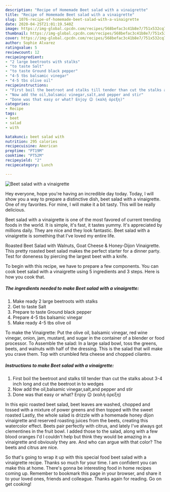 ```yaml
---
description: "Recipe of Homemade Beet salad with a vinaigrette"
title: "Recipe of Homemade Beet salad with a vinaigrette"
slug: 1076-recipe-of-homemade-beet-salad-with-a-vinaigrette
date: 2020-04-25T21:01:19.540Z
image: https://img-global.cpcdn.com/recipes/568befac3c41b8e7/751x532cq70/beet-salad-with-a-vinaigrette-recipe-main-photo.jpg
thumbnail: https://img-global.cpcdn.com/recipes/568befac3c41b8e7/751x532cq70/beet-salad-with-a-vinaigrette-recipe-main-photo.jpg
cover: https://img-global.cpcdn.com/recipes/568befac3c41b8e7/751x532cq70/beet-salad-with-a-vinaigrette-recipe-main-photo.jpg
author: Sophie Alvarez
ratingvalue: 5
reviewcount: 12
recipeingredient:
- "2 large beetroots with stalks"
- "to taste Salt"
- "to taste Ground black pepper"
- "4-5 tbs balsamic vinegar"
- "4-5 tbs olive oil"
recipeinstructions:
- "First boil the beetroot and stalks till tender than cut the stalks about 3-4 inch long and cut the beetroot in to wedges"
- "Now add the oil,balsamic vinegar,salt,and pepper and stir"
- "Done was that easy or what? Enjoy 😉 (καλή όρεξη)"
categories:
- Recipe
tags:
- beet
- salad
- with

katakunci: beet salad with 
nutrition: 295 calories
recipecuisine: American
preptime: "PT19M"
cooktime: "PT52M"
recipeyield: "2"
recipecategory: Lunch

---
```



![Beet salad with a vinaigrette](https://img-global.cpcdn.com/recipes/568befac3c41b8e7/751x532cq70/beet-salad-with-a-vinaigrette-recipe-main-photo.jpg)

Hey everyone, hope you're having an incredible day today. Today, I will show you a way to prepare a distinctive dish, beet salad with a vinaigrette. One of my favorites. For mine, I will make it a bit tasty. This will be really delicious.

Beet salad with a vinaigrette is one of the most favored of current trending foods in the world. It is simple, it's fast, it tastes yummy. It's appreciated by millions daily. They are nice and they look fantastic. Beet salad with a vinaigrette is something that I've loved my entire life.

Roasted Beet Salad with Walnuts, Goat Cheese &amp; Honey-Dijon Vinaigrette. This pretty roasted beet salad makes the perfect starter for a dinner party. Test for doneness by piercing the largest beet with a knife.


To begin with this recipe, we have to prepare a few components. You can cook beet salad with a vinaigrette using 5 ingredients and 3 steps. Here is how you cook that.

<!--inarticleads1-->

##### The ingredients needed to make Beet salad with a vinaigrette:

1. Make ready 2 large beetroots with stalks
1. Get to taste Salt
1. Prepare to taste Ground black pepper
1. Prepare 4-5 tbs balsamic vinegar
1. Make ready 4-5 tbs olive oil


To make the Vinaigrette: Put the olive oil, balsamic vinegar, red wine vinegar, onion, jam, mustard, and sugar in the container of a blender or food processor. To Assemble the salad: In a large salad bowl, toss the greens, beets, and walnuts with half of the dressing. This is the salad that will make you crave them. Top with crumbled feta cheese and chopped cilantro. 

<!--inarticleads2-->

##### Instructions to make Beet salad with a vinaigrette:

1. First boil the beetroot and stalks till tender than cut the stalks about 3-4 inch long and cut the beetroot in to wedges
1. Now add the oil,balsamic vinegar,salt,and pepper and stir
1. Done was that easy or what? Enjoy 😉 (καλή όρεξη)


In this epic roasted beet salad, beet leaves are washed, chopped and tossed with a mixture of power greens and then topped with the sweet roasted Lastly, the whole salad is drizzle with a homemade honey dijon vinaigrette and reserved roasting juices from the beets, creating this watercolor effect. Beets pair perfectly with citrus, and lately I&#39;ve always got clementines in the fruit bowl. I added those to the salad, along with a few blood oranges I&#39;d I couldn&#39;t help but think they would be amazing in a vinaigrette and obviously they are. And who can argue with that color? The beets and citrus are nice. 

So that's going to wrap it up with this special food beet salad with a vinaigrette recipe. Thanks so much for your time. I am confident you can make this at home. There's gonna be interesting food in home recipes coming up. Remember to bookmark this page in your browser, and share it to your loved ones, friends and colleague. Thanks again for reading. Go on get cooking!
